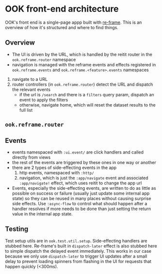 # OOK front-end architecture

OOK's front end is a single-page appp built with [re-frame](https://github.com/day8/re-frame). This is an overview of how it's structured and where to find things.

## Overview

- The UI is driven by the URL, which is handled by the reitit router in the `ook.reframe.router` namespace
- navigation is managed with the reframe events and effects registered in `ook.reframe.events` and `ook.reframe.<feature>.events` namespaces

1. navigate to a URL
2. router controllers (in `ook.reframe.router`) detect the URL and dispatch the relevant events
   - if the url is `/search` and there is a `filters` query param, dispatch an event to apply the filters
   - otherwise, navigate home, which will reset the dataset results to the full list


## `ook.reframe.router`

## Events

- events namespaced with `:ui.event/` are click handlers and called directly from views
- the rest of the events are triggered by these ones in one way or another
- there are 2 types of side-effecting events in the app
  1. http events, namespaced with `:http/`
  2. navigation, which is just the `:app/navigate` event and associated `:app/navigate!` effect, which uses reitit to change the app url
- Events, especially the side-effecting events, are written to do as little as possible on success or failure (usually just update some internal app state) so they can be reused in many places without causing surprise side effects. Use `:async-flow` to control what should happen after a handler resolves if more needs to be done than just setting the return value in the internal app state.

## Testing

Test setup utils are in `ook.test.util.setup`. Side-effecting handlers are stubbed here. Re-frame's built in `dispatch-later` effect is also stubbed here to simple dispatch the delayed event immediately. This works in our case because we only use `dispatch-later` to trigger UI updates after a small delay to prevent loading spinners from flashing in the UI for requests that happen quickly (<300ms).
